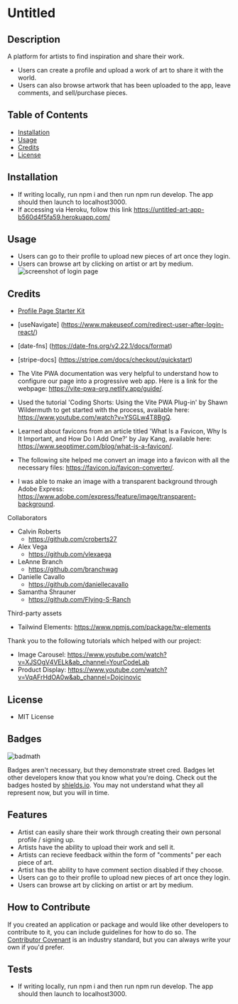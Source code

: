 # Untitled

## Description

A platform for artists to find inspiration and share their work. 
- Users can create a profile and upload a work of art to share it with the world. 
- Users can also browse artwork that has been uploaded to the app, leave comments, and sell/purchase pieces.


## Table of Contents 

- [Installation](#installation)
- [Usage](#usage)
- [Credits](#credits)
- [License](#license)


## Installation

- If writing locally, run npm i and then run npm run develop. The app should then launch to localhost3000.
- If accessing via Heroku, follow this link https://untitled-art-app-b560d4f5fa59.herokuapp.com/


## Usage

- Users can go to their profile to upload new pieces of art once they login.
- Users can browse art by clicking on artist or art by medium.
![screenshot of login page](assets/herokuscreenshot.png)


## Credits

- [Profile Page Starter Kit](https://www.creative-tim.com/learning-lab/tailwind-starter-kit/documentation/profile)
- [useNavigate] (https://www.makeuseof.com/redirect-user-after-login-react/)
- [date-fns] (https://date-fns.org/v2.22.1/docs/format)
- [stripe-docs] (https://stripe.com/docs/checkout/quickstart)

- The Vite PWA documentation was very helpful to understand how to configure our page into a progressive web app. Here is a link for the webpage: https://vite-pwa-org.netlify.app/guide/.
- Used the tutorial 'Coding Shorts: Using the Vite PWA Plug-in' by Shawn Wildermuth to get started with the process, available here: https://www.youtube.com/watch?v=YSGLw4T8BgQ.
- Learned about favicons from an article titled 'What Is a Favicon, Why Is It Important, and How Do I Add One?' by Jay Kang, available here: https://www.seoptimer.com/blog/what-is-a-favicon/.
- The following site helped me convert an image into a favicon with all the necessary files: https://favicon.io/favicon-converter/.
- I was able to make an image with a transparent background through Adobe Express: https://www.adobe.com/express/feature/image/transparent-background.

Collaborators
- Calvin Roberts 
    - https://github.com/croberts27
- Alex Vega
    - https://github.com/vlexaega
- LeAnne Branch
    - https://github.com/branchwag
- Danielle Cavallo
    - https://github.com/daniellecavallo
- Samantha Shrauner
    - https://github.com/Flying-S-Ranch

Third-party assets  
- Tailwind Elements: https://www.npmjs.com/package/tw-elements

Thank you to the following tutorials which helped with our project:
- Image Carousel: https://www.youtube.com/watch?v=XJSOgV4VELk&ab_channel=YourCodeLab
- Product Display: https://www.youtube.com/watch?v=VqAFrHdOA0w&ab_channel=Dojcinovic


## License

- MIT License


## Badges

![badmath](https://img.shields.io/github/languages/top/nielsenjared/badmath)

Badges aren't necessary, but they demonstrate street cred. Badges let other developers know that you know what you're doing. Check out the badges hosted by [shields.io](https://shields.io/). You may not understand what they all represent now, but you will in time.


## Features

- Artist can easily share their work through creating their own personal profile / signing up.
- Artists have the ability to upload their work and sell it.
- Artists can recieve feedback within the form of "comments" per each piece of art.
- Artist has the ability to have comment section disabled if they choose.
- Users can go to their profile to upload new pieces of art once they login.
- Users can browse art by clicking on artist or art by medium.


## How to Contribute

If you created an application or package and would like other developers to contribute to it, you can include guidelines for how to do so. The [Contributor Covenant](https://www.contributor-covenant.org/) is an industry standard, but you can always write your own if you'd prefer.


## Tests

- If writing locally, run npm i and then run npm run develop. The app should then launch to localhost3000.
